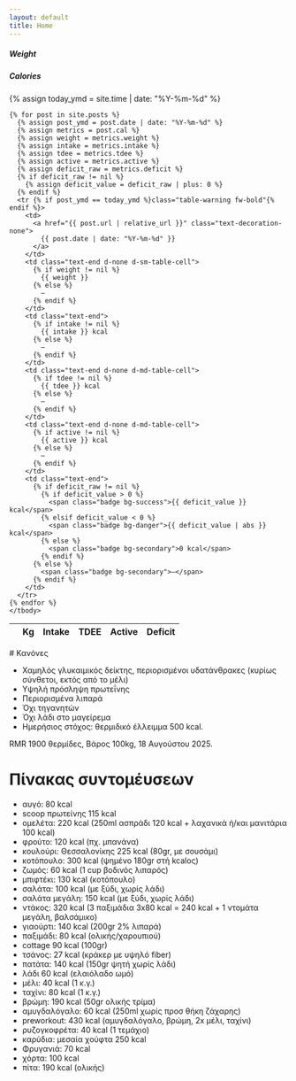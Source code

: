 ```yaml
---
layout: default
title: Home
---
```


<!-- Chart.js CDN -->
<script src="https://cdn.jsdelivr.net/npm/chart.js@4.4.0/dist/chart.umd.min.js"></script>

<!-- Charts Section -->
<div class="row g-4 mb-5">
  <div class="col-12">
    <div class="card shadow-sm">
      <div class="card-body">
        <h5 class="card-title text-center mb-3">Weight</h5>
        <canvas id="weightChart" style="max-height: 300px;"></canvas>
      </div>
    </div>
  </div>
  
  <div class="col-12">
    <div class="card shadow-sm">
      <div class="card-body">
        <h5 class="card-title text-center mb-3">Calories</h5>
        <canvas id="deficitChart" style="max-height: 300px;"></canvas>
      </div>
    </div>
  </div>
</div>

<script>
  // Collect data from Jekyll posts
  const dates = [];
  const weights = [];
  const deficits = [];
  const intakes = [];
  const tdees = [];
  
  {% for post in site.posts reversed %}
    {% assign metrics = post.cal %}
    {% if metrics.weight or metrics.deficit %}
      dates.push('{{ post.date | date: "%m/%d" }}');
      weights.push({{ metrics.weight | default: 'null' }});
      deficits.push({{ metrics.deficit | default: 'null' }});
      intakes.push({{ metrics.intake | default: 'null' }});
      tdees.push({{ metrics.tdee | default: 'null' }});
    {% endif %}
  {% endfor %}
  
  // Weight Chart
  const weightCtx = document.getElementById('weightChart').getContext('2d');
  
  new Chart(weightCtx, {
    type: 'line',
    data: {
      labels: dates,
      datasets: [{
        label: 'Βάρος (kg)',
        data: weights,
        borderColor: '#4a90e2',
        backgroundColor: 'rgba(74, 144, 226, 0.1)',
        borderWidth: 1,
        tension: 0.4,
        fill: true,
        pointRadius: 1,
        pointHoverRadius: 1
      }]
    },
    options: {
      responsive: true,
      maintainAspectRatio: true,
      plugins: {
        legend: {
          display: true,
          position: 'top'
        },
        tooltip: {
          mode: 'index',
          intersect: false,
          callbacks: {
            label: function(context) {
              return context.dataset.label + ': ' + context.parsed.y.toFixed(1) + ' kg';
            }
          }
        }
      },
      scales: {
        y: {
          beginAtZero: false,
          ticks: {
            callback: function(value) {
              return value.toFixed(1) + ' kg';
            }
          }
        }
      }
    }
  });
  
  // Deficit Chart
  const deficitCtx = document.getElementById('deficitChart').getContext('2d');
  new Chart(deficitCtx, {
    type: 'bar',
    data: {
      labels: dates,
      datasets: [{
        label: 'Έλλειμμα/Πλεόνασμα (kcal)',
        data: deficits,
        backgroundColor: deficits.map(d => d >= 0 ? 'rgba(45, 164, 78, 0.8)' : 'rgba(215, 58, 73, 0.8)'),
        borderColor: deficits.map(d => d >= 0 ? '#2da44e' : '#d73a49'),
        borderWidth: 2
      }]
    },
    options: {
      responsive: true,
      maintainAspectRatio: true,
      plugins: {
        legend: {
          display: true,
          position: 'top'
        },
        tooltip: {
          callbacks: {
            label: function(context) {
              const value = context.parsed.y;
              return value >= 0 ? 
                'Έλλειμμα: +' + value + ' kcal' : 
                'Πλεόνασμα: ' + value + ' kcal';
            }
          }
        }
      },
      scales: {
        y: {
          beginAtZero: true,
          ticks: {
            callback: function(value) {
              return value + ' kcal';
            }
          },
          grid: {
            color: function(context) {
              if (context.tick.value === 0) {
                return '#000';
              }
              return 'rgba(0, 0, 0, 0.1)';
            },
            lineWidth: function(context) {
              if (context.tick.value === 0) {
                return 2;
              }
              return 1;
            }
          }
        }
      }
    }
  });
</script>

<!-- Data Table -->
<div class="table-responsive">
  <table class="table table-hover align-middle">
    <thead class="table-primary">
      <tr>
        <th></th>
        <th class="text-end d-none d-sm-table-cell">Kg</th>
        <th class="text-end">Intake</th>
        <th class="text-end d-none d-md-table-cell">TDEE</th>
        <th class="text-end d-none d-md-table-cell">Active</th>
        <th class="text-end">Deficit</th>
      </tr>
    </thead>
    <tbody>
    {% assign today_ymd = site.time | date: "%Y-%m-%d" %}

    {% for post in site.posts %}
      {% assign post_ymd = post.date | date: "%Y-%m-%d" %}
      {% assign metrics = post.cal %}
      {% assign weight = metrics.weight %}
      {% assign intake = metrics.intake %}
      {% assign tdee = metrics.tdee %}
      {% assign active = metrics.active %}
      {% assign deficit_raw = metrics.deficit %}
      {% if deficit_raw != nil %}
        {% assign deficit_value = deficit_raw | plus: 0 %}
      {% endif %}
      <tr {% if post_ymd == today_ymd %}class="table-warning fw-bold"{% endif %}>
        <td>
          <a href="{{ post.url | relative_url }}" class="text-decoration-none">
            {{ post.date | date: "%Y-%m-%d" }}
          </a>
        </td>
        <td class="text-end d-none d-sm-table-cell">
          {% if weight != nil %}
            {{ weight }}
          {% else %}
            —
          {% endif %}
        </td>
        <td class="text-end">
          {% if intake != nil %}
            {{ intake }} kcal
          {% else %}
            —
          {% endif %}
        </td>
        <td class="text-end d-none d-md-table-cell">
          {% if tdee != nil %}
            {{ tdee }} kcal
          {% else %}
            —
          {% endif %}
        </td>
        <td class="text-end d-none d-md-table-cell">
          {% if active != nil %}
            {{ active }} kcal
          {% else %}
            —
          {% endif %}
        </td>
        <td class="text-end">
          {% if deficit_raw != nil %}
            {% if deficit_value > 0 %}
              <span class="badge bg-success">{{ deficit_value }} kcal</span>
            {% elsif deficit_value < 0 %}
              <span class="badge bg-danger">{{ deficit_value | abs }} kcal</span>
            {% else %}
              <span class="badge bg-secondary">0 kcal</span>
            {% endif %}
          {% else %}
            <span class="badge bg-secondary">—</span>
          {% endif %}
        </td>
      </tr>
    {% endfor %}
    </tbody>
  </table>
</div># Κανόνες

- Χαμηλός γλυκαιμικός δείκτης, περιορισμένοι υδατάνθρακες (κυρίως σύνθετοι, εκτός από το μέλι)
- Υψηλή πρόσληψη πρωτεΐνης
- Περιορισμένα λιπαρά
- Όχι τηγανητών
- Όχι λάδι στο μαγείρεμα
- Ημερήσιος στόχος: θερμιδικό έλλειμμα 500 kcal.

RMR 1900 θερμίδες, Βάρος 100kg, 18 Αυγούστου 2025.


# Πίνακας συντομέυσεων

- αυγό: 80 kcal
- scoop πρωτείνης 115 kcal
- ομελέτα: 220 kcal (250ml ασπράδι 120 kcal + λαχανικά ή/και μανιτάρια 100 kcal)
- φρούτο: 120 kcal (πχ. μπανάνα)
- κουλούρι: Θεσσαλονίκης  225 kcal (80gr, με σουσάμι)
- κοτόπουλο: 300 kcal (ψημένο 180gr στή kcalος)
- ζωμός: 60 kcal (1 cup βοδινός λιπαρός)
- μπιφτέκι: 130 kcal (κοτόπουλο)
- σαλάτα: 100 kcal (με ξύδι, χωρίς λάδι)
- σαλάτα μεγάλη: 150 kcal (με ξύδι, χωρίς λάδι)
- ντάκος: 320 kcal (3 παξιμάδια 3x80 kcal = 240 kcal + 1 ντομάτα μεγάλη, βαλσάμικο)
- γιαούρτι: 140 kcal (200gr 2% λιπαρά)
- παξιμάδι: 80 kcal (ολικής/χαρουπιού)
- cottage 90 kcal (100gr)
- τσάνος: 27 kcal (κράκερ με υψηλό fiber)
- πατάτα: 140 kcal (150gr ψητή χωρίς λάδι)
- λάδι 60 kcal (ελαιόλαδο ωμό)
- μέλι: 40 kcal (1 κ.γ.)
- ταχίνι:  80 kcal (1 κ.γ.)
- βρώμη: 190 kcal (50gr ολικής τρίμα)
- αμυγδαλόγαλο: 60 kcal (250ml χωρίς προσ θήκη ζάχαρης)
- preworkout: 430 kcal (αμυγδαλόγαλο, βρώμη, 2x μέλι, ταχίνι)
- ρυζογκοφρέτα: 40 kcal (1 τεμάχιο)
- καρύδια: μεσαία χούφτα 250 kcal
- Φρυγανιά: 70 kcal
- χόρτα: 100 kcal
- πίτα: 190 kcal (ολικής)

